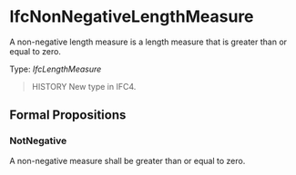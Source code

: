 # IfcNonNegativeLengthMeasure

A non-negative length measure is a length measure that is greater than or equal to zero.
<!-- end of short definition -->


Type: _IfcLengthMeasure_

> HISTORY New type in IFC4.

## Formal Propositions

### NotNegative
A non-negative measure shall be greater than or equal to zero.
